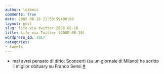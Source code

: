 ```yaml
---
author: leibniz
comments: true
date: 2008-08-18 21:59:59+00:00
layout: post
slug: life-via-twitter-2008-08-18
title: Life via Twitter (2008-08-18)
wordpress_id: 3017
categories:
- tweets
---
```



	
  * mai avrei pensato di dirlo: Sconcerti  (su un giornale di Milano) ha scritto il miglior obituary su Franco Sensi [#](http://twitter.com/leibniz/statuses/891015651)


